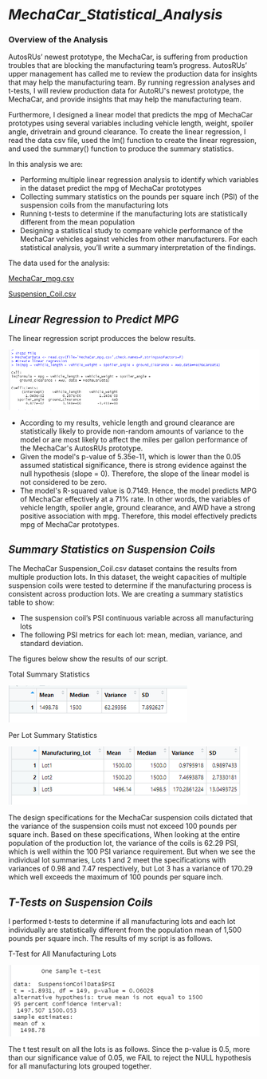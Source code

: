 # _MechaCar_Statistical_Analysis_

### Overview of the Analysis

AutosRUs’ newest prototype, the MechaCar, is suffering from production troubles that are blocking the manufacturing team’s progress. AutosRUs’ upper management has called me to review the production data for insights that may help the manufacturing team. By running regression analyses and t-tests, I will review production data for AutoRU's newest prototype, the MechaCar, and provide insights that may help the manufacturing team. 

Furthermore, I designed a linear model that predicts the mpg of MechaCar prototypes using several variables including vehicle length, weight, spoiler angle, drivetrain and ground clearance. To create the linear regression, I read the data csv file, used the lm() function to create the linear regression, and used the summary() function to produce the summary statistics.

In this analysis we are:

- Performing multiple linear regression analysis to identify which variables in the dataset predict the mpg of MechaCar prototypes
- Collecting summary statistics on the pounds per square inch (PSI) of the suspension coils from the manufacturing lots
- Running t-tests to determine if the manufacturing lots are statistically different from the mean population
- Designing a statistical study to compare vehicle performance of the MechaCar vehicles against vehicles from other manufacturers. For each statistical analysis, you’ll write a summary interpretation of the findings.

The data used for the analysis:

[MechaCar_mpg.csv](https://github.com/Yoditatr/MechaCar_Statistical_Analysis/blob/main/Resources/MechaCar_mpg.csv)

[Suspension_Coil.csv](https://github.com/Yoditatr/MechaCar_Statistical_Analysis/blob/main/Resources/Suspension_Coil.csv)

## _Linear Regression to Predict MPG_

The linear regression script producces the below results. 

![alt text](https://github.com/Yoditatr/MechaCar_Statistical_Analysis/blob/main/Resources/Linear%20Reg.PNG?raw=true)

- According to my results, vehicle length and ground clearance are statistically likely to provide non-random amounts of variance to the model or are most likely to affect the miles per gallon performance of the MechaCar's AutosRUs prototype.
- Given the model's p-value of 5.35e-11, which is lower than the 0.05 assumed statistical significance, there is strong evidence against the null hypothesis (slope = 0). Therefore, the slope of the linear model is not considered to be zero.
- The model's R-squared value is 0.7149. Hence, the model predicts MPG of MechaCar effectively at a 71% rate. In other words, the variables of vehicle length, spoiler angle, ground clearance, and AWD have a strong positive association with mpg. Therefore, this model effectively predicts mpg of MechaCar prototypes.

## _Summary Statistics on Suspension Coils_

The MechaCar Suspension_Coil.csv dataset contains the results from multiple production lots. In this dataset, the weight capacities of multiple suspension coils were tested to determine if the manufacturing process is consistent across production lots. We are creating a summary statistics table to show:

- The suspension coil’s PSI continuous variable across all manufacturing lots
- The following PSI metrics for each lot: mean, median, variance, and standard deviation.

The figures below show the results of our script. 

Total Summary Statistics

![alt text](https://github.com/Yoditatr/MechaCar_Statistical_Analysis/blob/main/Resources/Total%20Summary%20Statistics.PNG?raw=true)

Per Lot Summary Statistics

![alt text](https://github.com/Yoditatr/MechaCar_Statistical_Analysis/blob/main/Resources/Lot%20Summary.PNG?raw=true)

The design specifications for the MechaCar suspension coils dictated that the variance of the suspension coils must not exceed 100 pounds per square inch. Based on these specifications, When looking at the entire population of the production lot, the variance of the coils is 62.29 PSI, which is well within the 100 PSI variance requirement. But when we see the individual lot summaries, Lots 1 and 2 meet the specifications with variances of 0.98 and 7.47 respectively, but Lot 3 has a variance of 170.29 which well exceeds the maximum of 100 pounds per square inch.

## _T-Tests on Suspension Coils_
I performed t-tests to determine if all manufacturing lots and each lot individually are statistically different from the population mean of 1,500 pounds per square inch.
The results of my script is as follows. 

T-Test for All Manufacturing Lots 

![alt text](https://github.com/Yoditatr/MechaCar_Statistical_Analysis/blob/main/Resources/ttest_all.PNG?raw=true)

The t test result on all the lots is as follows. Since the p-value is 0.5, more than our significance value of 0.05, we FAIL to reject the NULL hypothesis for all manufacturing lots grouped together.
